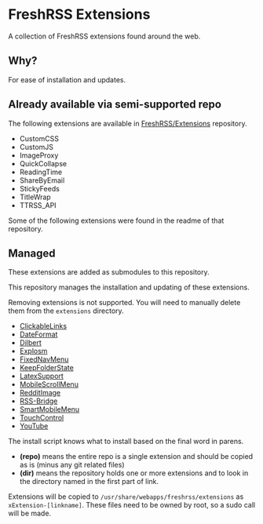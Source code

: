 # FreshRSS Extensions

A collection of FreshRSS extensions found around the web.

## Why?

For ease of installation and updates.

## Already available via semi-supported repo

The following extensions are available in
[FreshRSS/Extensions](https://github.com/FreshRSS/Extensions) repository.

* CustomCSS
* CustomJS
* ImageProxy
* QuickCollapse
* ReadingTime
* ShareByEmail
* StickyFeeds
* TitleWrap
* TTRSS_API

Some of the following extensions were found in the readme of that repository.

## Managed

These extensions are added as submodules to this repository.

This repository manages the installation and updating of these extensions.

Removing extensions is not supported. You will need to manually delete them
from the `extensions` directory.

* [ClickableLinks](https://github.com/kapdap/freshrss-extensions.git)
* [DateFormat](https://github.com/aledeg/xExtension-DateFormat.git)
* [Dilbert](https://github.com/kevinpapst/freshrss-dilbert.git)
* [Explosm](https://framagit.org/dohseven/freshrss-explosm.git)
* [FixedNavMenu](https://github.com/langfeld/FreshRSS-extensions.git)
* [KeepFolderState](https://github.com/langfeld/FreshRSS-extensions.git)
* [LatexSupport](https://github.com/aledeg/xExtension-LatexSupport.git)
* [MobileScrollMenu](https://github.com/langfeld/FreshRSS-extensions.git)
* [RedditImage](https://github.com/aledeg/xExtension-RedditImage.git)
* [RSS-Bridge](https://github.com/DevonHess/FreshRSS-Extensions.git)
* [SmartMobileMenu](https://github.com/langfeld/FreshRSS-extensions.git)
* [TouchControl](https://github.com/langfeld/FreshRSS-extensions.git)
* [YouTube](https://github.com/kevinpapst/freshrss-youtube.git)

The install script knows what to install based on the final word in parens.

* **(repo)** means the entire repo is a single extension and should be copied
  as is (minus any git related files)
* **(dir)** means the repository holds one or more extensions and to look in
  the directory named in the first part of link.

Extensions will be copied to `/usr/share/webapps/freshrss/extensions` as
`xExtension-[linkname]`. These files need to be owned by root, so a sudo call
will be made.

